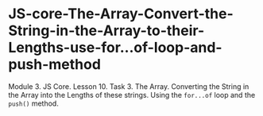 # JS-core-The-Array-Convert-the-String-in-the-Array-to-their-Lengths-use-for...of-loop-and-push-method
Module 3. JS Core. Lesson 10. Task 3. The Array. Converting the String in the Array into the Lengths of these strings. Using the `for...of` loop and the `push()` method.
